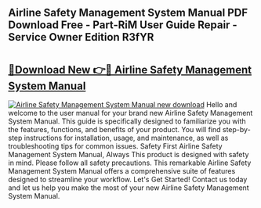## Airline Safety Management System Manual PDF Download Free - Part-RiM User Guide Repair - Service Owner Edition R3fYR

# <h2><a href="http://cf14373.oget.top/?id=Airline+Safety+Management+System+Manual">🔗Download New 👉🔴 Airline Safety Management System Manual</a></h2>

[![Airline Safety Management System Manual new download](https://i.imgur.com/5g1atiW.png)](http://cf14373.oget.top/?id=Airline+Safety+Management+System+Manual)
Hello and welcome to the user manual for your brand new Airline Safety Management System Manual. This guide is specifically designed to familiarize you with the features, functions, and benefits of your product. You will find step-by-step instructions for installation, usage, and maintenance, as well as troubleshooting tips for common issues. Safety First Airline Safety Management System Manual, Always This product is designed with safety in mind. Please follow all safety precautions. This remarkable Airline Safety Management System Manual offers a comprehensive suite of features designed to streamline your workflow. Let's Get Started! Contact us today and let us help you make the most of your new Airline Safety Management System Manual.
